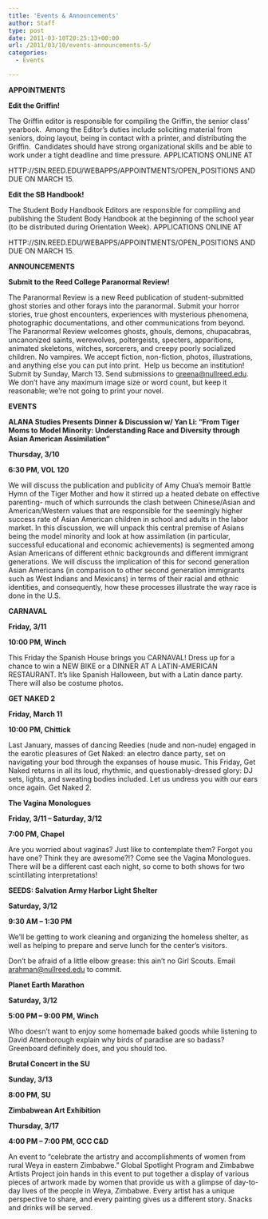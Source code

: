 ```yaml
---
title: 'Events & Announcements'
author: Staff
type: post
date: 2011-03-10T20:25:13+00:00
url: /2011/03/10/events-announcements-5/
categories:
  - Events

---
```

**APPOINTMENTS**

**Edit the Griffin!**
  
The Griffin editor is responsible for compiling the Griffin, the senior class’ yearbook.  Among the Editor’s duties include soliciting material from seniors, doing layout, being in contact with a printer, and distributing the Griffin.  Candidates should have strong organizational skills and be able to work under a tight deadline and time pressure. APPLICATIONS ONLINE AT
  
HTTP://SIN.REED.EDU/WEBAPPS/APPOINTMENTS/OPEN_POSITIONS AND DUE ON MARCH 15.

**Edit the SB Handbook!**
  
The Student Body Handbook Editors are responsible for compiling and publishing the Student Body Handbook at the beginning of the school year (to be distributed during Orientation Week). APPLICATIONS ONLINE AT
  
HTTP://SIN.REED.EDU/WEBAPPS/APPOINTMENTS/OPEN_POSITIONS AND DUE ON MARCH 15.

**ANNOUNCEMENTS**

**Submit to the Reed College Paranormal Review!**
  
The Paranormal Review is a new Reed publication of student-submitted ghost stories and other forays into the paranormal. Submit your horror stories, true ghost encounters, experiences with mysterious phenomena, photographic documentations, and other communications from beyond. The Paranormal Review welcomes ghosts, ghouls, demons, chupacabras, uncanonized saints, werewolves, poltergeists, specters, apparitions, animated skeletons, witches, sorcerers, and creepy poorly socialized children. No vampires. We accept fiction, non-fiction, photos, illustrations, and anything else you can put into print.  Help us become an institution! Submit by Sunday, March 13. Send submissions to [&#x67;&#x72;&#x65;&#x65;&#x6e;&#x61;&#x40;<span class="oe_displaynone">null</span>&#x72;&#x65;&#x65;&#x64;&#x2e;&#x65;&#x64;&#x75;][1]. We don’t have any maximum image size or word count, but keep it reasonable; we’re not going to print your novel.

**EVENTS** 

**ALANA Studies Presents Dinner & Discussion w/ Yan Li: “From Tiger Moms to Model Minority: Understanding Race and Diversity through Asian American Assimilation”**
  
**Thursday, 3/10**
  
**6:30 PM, VOL 120**
  
We will discuss the publication and publicity of Amy Chua’s memoir Battle Hymn of the Tiger Mother and how it stirred up a heated debate on effective parenting- much of which surrounds the clash between Chinese/Asian and American/Western values that are responsible for the seemingly higher success rate of Asian American children in school and adults in the labor market. In this discussion, we will unpack this central premise of Asians being the model minority and look at how assimilation (in particular, successful educational and economic achievements) is segmented among Asian Americans of different ethnic backgrounds and different immigrant generations. We will discuss the implication of this for second generation Asian Americans (in comparison to other second generation immigrants such as West Indians and Mexicans) in terms of their racial and ethnic identities, and consequently, how these processes illustrate the way race is done in the U.S.

**CARNAVAL**
  
**Friday, 3/11**
  
**10:00 PM, Winch**
  
This Friday the Spanish House brings you CARNAVAL! Dress up for a chance to win a NEW BIKE or a DINNER AT A LATIN-AMERICAN RESTAURANT. It’s like Spanish Halloween, but with a Latin dance party. There will also be costume photos.

**GET NAKED 2**
  
**Friday, March 11**
  
**10:00 PM, Chittick**
  
Last January, masses of dancing Reedies (nude and non-nude) engaged in the earotic pleasures of Get Naked: an electro dance party, set on navigating your bod through the expanses of house music. This Friday, Get Naked returns in all its loud, rhythmic, and questionably-dressed glory: DJ sets, lights, and sweating bodies included. Let us undress you with our ears once again. Get Naked 2.

**The Vagina Monologues**
  
**Friday, 3/11 – Saturday, 3/12**
  
**7:00 PM, Chapel**
  
Are you worried about vaginas? Just like to contemplate them? Forgot you have one? Think they are awesome?!? Come see the Vagina Monologues. There will be a different cast each night, so come to both shows for two scintillating interpretations!

**SEEDS: Salvation Army Harbor Light Shelter**
  
**Saturday, 3/12**
  
**9:30 AM – 1:30 PM**
  
We’ll be getting to work cleaning and organizing the homeless shelter, as well as helping to prepare and serve lunch for the center’s visitors.

Don’t be afraid of a little elbow grease: this ain’t no Girl Scouts. Email [&#x61;&#x72;&#x61;&#x68;&#x6d;&#x61;&#x6e;&#x40;<span class="oe_displaynone">null</span>&#x72;&#x65;&#x65;&#x64;&#x2e;&#x65;&#x64;&#x75;][2] to commit.

**Planet Earth Marathon**
  
**Saturday, 3/12**
  
**5:00 PM – 9:00 PM, Winch**
  
Who doesn’t want to enjoy some homemade baked goods while listening to David Attenborough explain why birds of paradise are so badass? Greenboard definitely does, and you should too.

**Brutal Concert in the SU**
  
**Sunday, 3/13**
  
**8:00 PM, SU**

**Zimbabwean Art Exhibition**
  
**Thursday, 3/17**
  
**4:00 PM – 7:00 PM, GCC C&D** 
  
An event to “celebrate the artistry and accomplishments of women from rural Weya in eastern Zimbabwe.” Global Spotlight Program and Zimbabwe Artists Project join hands in this event to put together a display of various pieces of artwork made by women that provide us with a glimpse of day-to-day lives of the people in Weya, Zimbabwe. Every artist has a unique perspective to share, and every painting gives us a different story. Snacks and drinks will be served.

 [1]: mailto:&#x67;&#x72;&#x65;&#x65;&#x6e;&#x61;&#x40;&#x72;&#x65;&#x65;&#x64;&#x2e;&#x65;&#x64;&#x75;
 [2]: mailto:&#x61;&#x72;&#x61;&#x68;&#x6d;&#x61;&#x6e;&#x40;&#x72;&#x65;&#x65;&#x64;&#x2e;&#x65;&#x64;&#x75;
